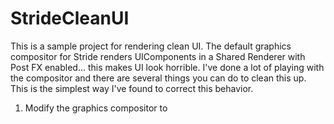 # StrideCleanUI

This is a sample project for rendering clean UI. The default graphics compositor for Stride renders UIComponents in a Shared Renderer with Post FX enabled... this makes UI look horrible. I've done a lot of playing with the compositor and there are several things you can do to clean this up. This is the simplest way I've found to correct this behavior.

1) Modify the graphics compositor to 
